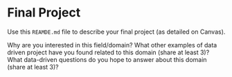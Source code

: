 # Final Project
Use this `REAMDE.md` file to describe your final project (as detailed on Canvas).

Why are you interested in this field/domain?
What other examples of data driven project have you found related to this domain (share at least 3)?
What data-driven questions do you hope to answer about this domain (share at least 3)?
